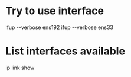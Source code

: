 # Try to use interface
ifup --verbose ens192
ifup --verbose ens33

# List interfaces available
ip link show
